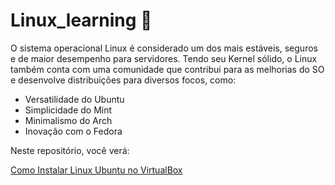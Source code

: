 # Linux_learning 🐧

O sistema operacional Linux é considerado um dos mais estáveis, seguros e de maior desempenho para servidores. Tendo seu Kernel sólido, o Linux também conta com uma comunidade que contribui para as melhorias do SO e desenvolve distribuições para diversos focos, como:
* Versatilidade do Ubuntu
* Simplicidade do Mint
* Minimalismo do Arch
* Inovação com o Fedora

Neste repositório, você verá:

[Como Instalar Linux Ubuntu no VirtualBox](https://github.com/FilipeCamargo/Linux_learning/blob/main/installing_ubuntu_on_virtualbox.md#procedimento-para-instalar-e-utilizar-o-linux-ubuntu-com-virtualbox)

